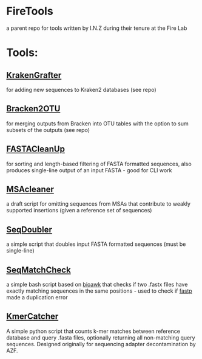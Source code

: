 # FireTools
a parent repo for tools written by I.N.Z during their tenure at the Fire Lab


# Tools:

## [KrakenGrafter](https://github.com/Zheludev/KrakenGrafter)

for adding new sequences to Kraken2 databases (see repo)

## [Bracken2OTU](https://github.com/Zheludev/Bracken2OTU)

for merging outputs from Bracken into OTU tables with the option to sum subsets of the outputs (see repo)

## [FASTACleanUp](https://github.com/Zheludev/VNom/blob/main/dependencies/FASTACleanUp.py)

for sorting and length-based filtering of FASTA formatted sequences, also produces single-line output of an input FASTA - good for CLI work

## [MSAcleaner](https://github.com/Zheludev/MSAcleaner)

a draft script for omitting sequences from MSAs that contribute to weakly supported insertions (given a reference set of sequences)

## [SeqDoubler](https://github.com/Zheludev/SeqDoubler)

a simple script that doubles input FASTA formatted sequences (must be single-line)

## [SeqMatchCheck](https://github.com/Zheludev/SeqMatchCheck)

a simple bash script based on [bioawk](https://github.com/lh3/bioawk) that checks if two .fastx files have exactly matching sequences in the same positions - used to check if [fastp](https://github.com/OpenGene/fastp) made a duplication error

## [KmerCatcher](https://github.com/Zheludev/KmerCatcher)

A simple python script that counts k-mer matches between reference database and query .fasta files, optionally returning all non-matching query sequences. Designed originally for sequencing adapter decontamination by AZF.
